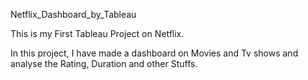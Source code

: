 Netflix_Dashboard_by_Tableau

This is my First Tableau Project on Netflix.

In this project, I have made a dashboard on Movies and Tv shows and analyse the Rating, Duration and other Stuffs.
